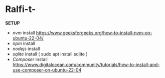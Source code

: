 # Ralfi-t-

**SETUP**
 - *nvm* install https://www.geeksforgeeks.org/how-to-install-nvm-on-ubuntu-22-04/
 - *npm* install
 - *nodejs* install
 - *sqlite* install ( sudo apt install sqlite )
 - *Composer* install https://www.digitalocean.com/community/tutorials/how-to-install-and-use-composer-on-ubuntu-22-04
